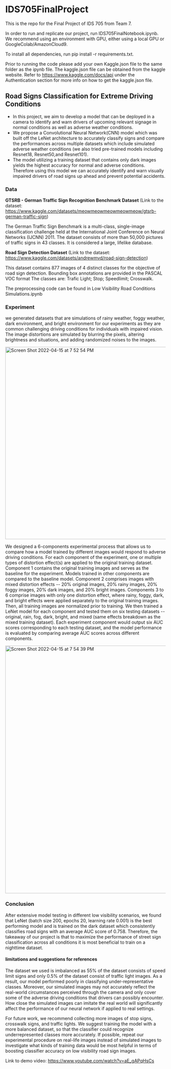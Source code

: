 # IDS705FinalProject

This is the repo for the Final Project of IDS 705 from Team 7.

In order to run and replicate our project, run IDS705FinalNotebook.ipynb. We recommend using an environment with GPU, either using a local GPU or GoogleColab/AmazonCloud9.

To install all dependencies, run pip install -r requirements.txt. 

Prior to running the code please add your own Kaggle.json file to the same folder as the ipynb file. The kaggle.json file can be obtained from the kaggle website.
Refer to https://www.kaggle.com/docs/api under the Authentication section for more info on how to get the kaggle.json file.

## Road Signs Classification for Extreme Driving Conditions

- In this project, we aim to develop a model that can be deployed in a camera to identify and warn drivers of upcoming relevant signage in normal conditions as well as adverse weather conditions.
- We propose a Convolutional Neural Network(CNN) model which was built off the LeNet architecture to accurately classify signs and compare the performances across multiple datasets which include simulated adverse weather conditions (we also tried pre-trained models including Resnet18, Resnet50,and Resnet101). 
- The model utilizing a training dataset that contains only dark images yields the highest accuracy for normal and adverse conditions. Therefore using this model we can accurately identify and warn visually impaired drivers of road signs up ahead and prevent potential accidents.

### Data

**GTSRB - German Traffic Sign Recognition Benchmark Dataset**
(Link to the dataset: https://www.kaggle.com/datasets/meowmeowmeowmeowmeow/gtsrb-german-traffic-sign)

The German Traffic Sign Benchmark is a multi-class, single-image classification challenge held at the International Joint Conference on Neural Networks (IJCNN) 2011. The dataset consists of more than 50,000 pictures of traffic signs in 43 classes. It is considered a large, lifelike database.

**Road Sign Detection Dataset**
(Link to the dataset: https://www.kaggle.com/datasets/andrewmvd/road-sign-detection)

This dataset contains 877 images of 4 distinct classes for the objective of road sign detection.
Bounding box annotations are provided in the PASCAL VOC format
The classes are:
Trafic Light;
Stop;
Speedlimit;
Crosswalk.

The preprocessing code can be found in Low Visibility Road Conditions Simulations.ipynb

### Experiment

we generated datasets that are simulations of rainy weather, foggy weather, dark environment, and bright environment for our experiments as they are common challenging driving conditions for individuals with impaired vision. The image distortions are simulated by blurring the pixels, altering brightness and situations, and adding randomized noises to the images.

<img width="604" alt="Screen Shot 2022-04-15 at 7 52 54 PM" src="https://user-images.githubusercontent.com/89416055/163653371-29d519d7-e25f-4a9a-8443-793659c32a9a.png">

We designed a 6-components experimental process that allows us to compare how a model trained by different images would respond to adverse driving conditions. For each component of the experiment, one or multiple types of distortion effect(s) are applied to the original training dataset. Component 1 contains the original training images and serves as the baseline for the experiment. Models trained in other components are compared to the baseline model. Component 2 comprises images with mixed distortion effects -- 20% original images, 20% rainy images, 20% foggy images, 20% dark images, and 20% bright images. Components 3 to 6 comprise images with only one distortion effect, where rainy, foggy, dark, and bright effects were applied separately to the original training images. Then, all training images are normalized prior to training. We then trained a LeNet model for each component and tested them on six testing datasets -- original, rain, fog, dark, bright, and mixed (same effects breakdown as the mixed training dataset). Each experiment component would output six AUC scores corresponding to each testing dataset, and the model performance is evaluated by comparing average AUC scores across different components.

<img width="778" alt="Screen Shot 2022-04-15 at 7 54 39 PM" src="https://user-images.githubusercontent.com/89416055/163653449-3fb17074-fd76-419c-8e54-b37418661e84.png">

### Conclusion

After extensive model testing in different low visibility scenarios, we found that LeNet (batch size 200, epochs 20, learning rate 0.001) is the best performing model and is trained on the dark dataset which consistently classifies road signs with an average AUC score of 0.758. Therefore, the takeaway of our project is that to maximize the performance of street sign classification across all conditions it is most beneficial to train on a nighttime dataset.

#### limitations and suggestions for references

The dataset we used is imbalanced as 55% of the dataset consists of speed limit signs and only 0.5% of the dataset consist of traffic light images. As a result, our model performed poorly in classifying under-representative classes. Moreover, our simulated images may not accurately reflect the real-world circumstances perceived through the camera and only cover some of the adverse driving conditions that drivers can possibly encounter. How close the simulated images can imitate the real world will significantly affect the performance of our neural network if applied to real settings.

For future work, we recommend collecting more images of stop signs, crosswalk signs, and traffic lights. We suggest training the model with a more balanced dataset, so that the classifier could recognize underrepresented classes more accurately. If possible, repeat our experimental procedure on real-life images instead of simulated images to investigate what kinds of training data would be most helpful in terms of boosting classifier accuracy on low visibility road sign images. 

Link to demo video: https://www.youtube.com/watch?v=aE_gAPqHsCs
